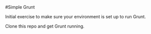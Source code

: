 #Simple Grunt

Initial exercise to make sure your environment is set up to run Grunt.

Clone this repo and get Grunt running.
